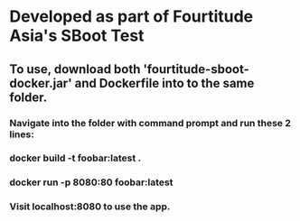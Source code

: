 # Developed as part of Fourtitude Asia's SBoot Test

## To use, download both 'fourtitude-sboot-docker.jar' and Dockerfile into to the same folder.
### Navigate into the folder with command prompt and run these 2 lines:
### docker build -t foobar:latest .
### docker run -p 8080:80 foobar:latest
### Visit localhost:8080 to use the app.
